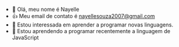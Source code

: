- 👋 Olá, meu nome é Nayelle
- :+1: Meu email de contato é nayellesouza2007@gmail.com
- 👀 Estou interessada em aprender a programar novas linguagens.
- 🌱 Estou aprendendo a programar recentemente a linguagem de JavaScript

<!---
nayellekty/nayellekty is a ✨ special ✨ repository because its `README.md` (this file) appears on your GitHub profile.
You can click the Preview link to take a look at your changes.
--->
